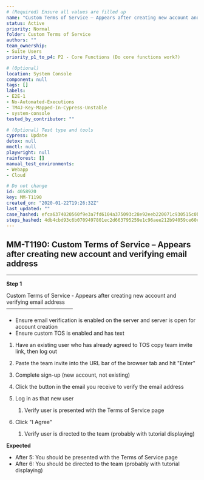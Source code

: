 ```yaml
---
# (Required) Ensure all values are filled up
name: "Custom Terms of Service – Appears after creating new account and verifying email address"
status: Active
priority: Normal
folder: Custom Terms of Service
authors: ""
team_ownership:
- Suite Users
priority_p1_to_p4: P2 - Core Functions (Do core functions work?)

# (Optional)
location: System Console
component: null
tags: []
labels:
- E2E-1
- No-Automated-Executions
- TM4J-Key-Mapped-In-Cypress-Unstable
- system-console
tested_by_contributor: ""

# (Optional) Test type and tools
cypress: Update
detox: null
mmctl: null
playwright: null
rainforest: []
manual_test_environments:
- Webapp
- Cloud

# Do not change
id: 4058920
key: MM-T1190
created_on: "2020-01-22T19:26:32Z"
last_updated: ""
case_hashed: efca6374020560f9e3a7fd6104a375093c28e92eeb220071c930515c0b75077ba54e5d806495947263367f2ce0d036a6
steps_hashed: 4db4cbd93c6b0709497801ec2d663795259e1c96aee212b94059ce60e4ff6294254f0ef9e16d91607267d12e3355ca77
---
```


<!-- (Auto-generated) Based on frontmatter's "key" and "name" -->

## MM-T1190: Custom Terms of Service – Appears after creating new account and verifying email address

---

**Step 1**

Custom Terms of Service - Appears after creating new account and verifying email address\
–––––––––––––––––––––––––

- Ensure email verification is enabled on the server and server is open for account creation
- Ensure custom TOS is enabled and has text

1. Have an existing user who has already agreed to TOS copy team invite link, then log out

2. Paste the team invite into the URL bar of the browser tab and hit "Enter"

3. Complete sign-up (new account, not existing)

4. Click the button in the email you receive to verify the email address

5. Log in as that new user

   1. Verify user is presented with the Terms of Service page

6. Click "I Agree"

   1. Verify user is directed to the team (probably with tutorial displaying)

**Expected**

- After 5: You should be presented with the Terms of Service page
- After 6: You should be directed to the team (probably with tutorial displaying)

